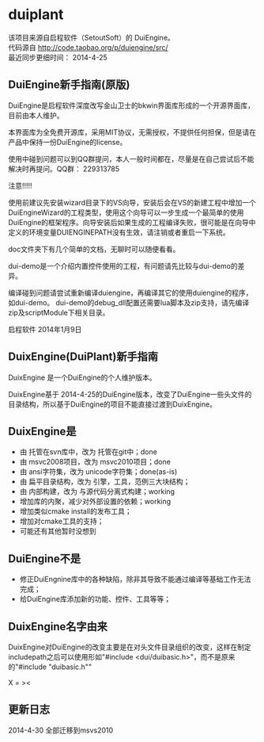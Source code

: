 duiplant
========
该项目来源自启程软件（SetoutSoft）的 DuiEngine。  
代码源自 http://code.taobao.org/p/duiengine/src/  
最近同步更细时间： 2014-4-25


DuiEngine新手指南(原版)
---------

DuiEngine是启程软件深度改写金山卫士的bkwin界面库形成的一个开源界面库，目前由本人维护。

本界面库为全免费开源库，采用MIT协议，无需授权，不提供任何担保，但是请在产品中保持一份DuiEngine的license。

使用中碰到问题可以到QQ群提问，本人一般时间都在，尽量是在自己尝试后不能解决时再提问。QQ群： 229313785


注意!!!!!

使用前建议先安装wizard目录下的VS向导，安装后会在VS的新建工程中增加一个DuiEngineWizard的工程类型，使用这个向导可以一步生成一个最简单的使用DuiEngine的框架程序。向导安装后如果生成的工程编译失败，很可能是在向导中定义的环境变量DUIENGINEPATH没有生效，请注销或者重启一下系统。

doc文件夹下有几个简单的文档，无聊时可以随便看看。

dui-demo是一个介绍内置控件使用的工程，有问题请先比较与dui-demo的差异。

编译碰到问题请尝试重新编译duiengine，再编译其它的使用duiengine的程序，如dui-demo。
dui-demo的debug_dll配置还需要lua脚本及zip支持，请先编译zip及scriptModule下相关目录。

启程软件 2014年1月9日

DuixEngine(DuiPlant)新手指南
----------

DuixEngine 是一个DuiEngine的个人维护版本。

DuixEngine基于 2014-4-25的DuiEngine版本，改变了DuiEngine一些头文件的目录结构，所以基于DuiEngine的项目不能直接过渡到DuixEngine。

DuixEngine是
---------

 * 由 托管在svn库中，改为 托管在git中；done
 * 由 msvc2008项目，改为 msvc2010项目；done
 * 由 ansi字符集，改为 unicode字符集；done(as-is)
 * 由 扁平目录结构，改为 引擎，工具，范例三大块结构；
 * 由 内部构建，改为 与源代码分离式构建；working
 * 增加库的内聚，减少对外部设置的依赖；working
 * 增加类似cmake install的发布工具；
 * 增加对cmake工具的支持；
 * 可能还有其他暂时没想到

DuiEngine不是
----------

 * 修正DuiEngnine库中的各种缺陷，除非其导致不能通过编译等基础工作无法完成；
 * 给DuiEngine库添加新的功能、控件、工具等等；
 

DuixEngine名字由来
-----------

DuixEngine对DuiEngine的改变主要是在对头文件目录组织的改变，这样在制定includepath之后可以使用形如"#include <dui/duibasic.h>"，而不是原来的"#include "duibasic.h""

X = ><


更新日志
----------
2014-4-30
全部迁移到msvs2010